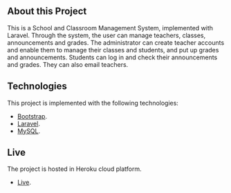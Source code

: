 ## About this Project

This is a School and Classroom Management System, implemented with Laravel. Through the system, the user can manage teachers, classes, announcements and grades. The administrator can create teacher accounts and enable them to manage their classes and students, and put up grades and announcements. Students can log in and check their announcements and grades. They can also email teachers.

## Technologies

This project is implemented with the following technologies:

-   [Bootstrap](https://getbootstrap.com/).
-   [Laravel](https://laravel.com/).
-   [MySQL](https://www.mysql.com/).

## Live

The project is hosted in Heroku cloud platform.

-   [Live](http://languageschoolsystem.herokuapp.com/login).
